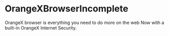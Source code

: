 # OrangeXBrowserIncomplete
OrangeX browser is everything you need to do more on the web Now with a built-in OrangeX Internet Security.
